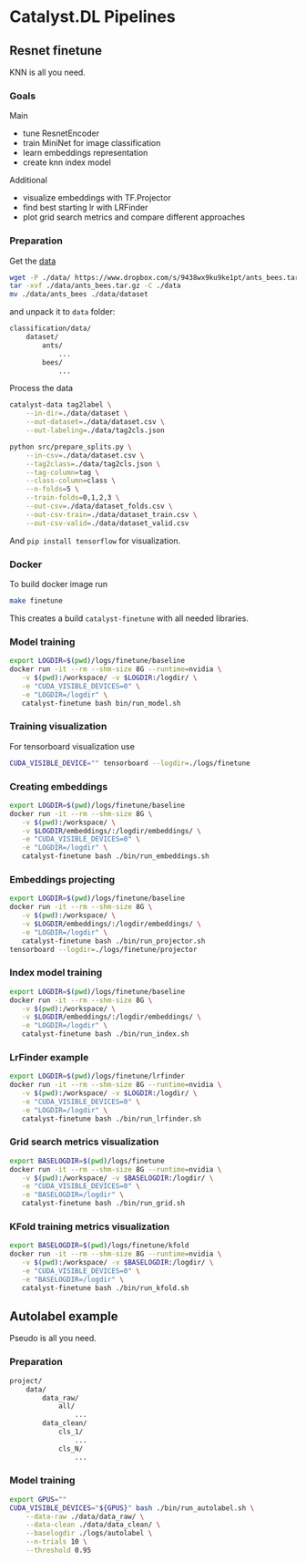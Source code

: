 # Catalyst.DL Pipelines

## Resnet finetune

KNN is all you need.

### Goals

Main
- tune ResnetEncoder
- train MiniNet for image classification
- learn embeddings representation
- create knn index model

Additional
- visualize embeddings with TF.Projector
- find best starting lr with LRFinder
- plot grid search metrics and compare different approaches

### Preparation

Get the [data](https://www.dropbox.com/s/9438wx9ku9ke1pt/ants_bees.tar.gz)
```bash
wget -P ./data/ https://www.dropbox.com/s/9438wx9ku9ke1pt/ants_bees.tar.gz
tar -xvf ./data/ants_bees.tar.gz -C ./data
mv ./data/ants_bees ./data/dataset

```

and unpack it to `data` folder:
```bash
classification/data/
    dataset/
        ants/
            ...
        bees/
            ...
```

Process the data
```bash
catalyst-data tag2label \
    --in-dir=./data/dataset \
    --out-dataset=./data/dataset.csv \
    --out-labeling=./data/tag2cls.json

python src/prepare_splits.py \
    --in-csv=./data/dataset.csv \
    --tag2class=./data/tag2cls.json \
    --tag-column=tag \
    --class-column=class \
    --n-folds=5 \
    --train-folds=0,1,2,3 \
    --out-csv=./data/dataset_folds.csv \
    --out-csv-train=./data/dataset_train.csv \
    --out-csv-valid=./data/dataset_valid.csv
```

And `pip install tensorflow` for visualization.

### Docker

To build docker image run
```bash
make finetune
```

This creates a build `catalyst-finetune` with all needed libraries.

### Model training

```bash
export LOGDIR=$(pwd)/logs/finetune/baseline
docker run -it --rm --shm-size 8G --runtime=nvidia \
   -v $(pwd):/workspace/ -v $LOGDIR:/logdir/ \
   -e "CUDA_VISIBLE_DEVICES=0" \
   -e "LOGDIR=/logdir" \
   catalyst-finetune bash bin/run_model.sh
```

### Training visualization

For tensorboard visualization use 

```bash
CUDA_VISIBLE_DEVICE="" tensorboard --logdir=./logs/finetune
```

### Creating embeddings

```bash
export LOGDIR=$(pwd)/logs/finetune/baseline
docker run -it --rm --shm-size 8G \
   -v $(pwd):/workspace/ \
   -v $LOGDIR/embeddings/:/logdir/embeddings/ \
   -e "CUDA_VISIBLE_DEVICES=0" \
   -e "LOGDIR=/logdir" \
   catalyst-finetune bash ./bin/run_embeddings.sh
```

### Embeddings projecting

```bash
export LOGDIR=$(pwd)/logs/finetune/baseline
docker run -it --rm --shm-size 8G \
   -v $(pwd):/workspace/ \
   -v $LOGDIR/embeddings/:/logdir/embeddings/ \
   -e "LOGDIR=/logdir" \
   catalyst-finetune bash ./bin/run_projector.sh
tensorboard --logdir=./logs/finetune/projector
```

### Index model training

```bash
export LOGDIR=$(pwd)/logs/finetune/baseline
docker run -it --rm --shm-size 8G \
   -v $(pwd):/workspace/ \
   -v $LOGDIR/embeddings/:/logdir/embeddings/ \
   -e "LOGDIR=/logdir" \
   catalyst-finetune bash ./bin/run_index.sh
```

### LrFinder example

```bash
export LOGDIR=$(pwd)/logs/finetune/lrfinder
docker run -it --rm --shm-size 8G --runtime=nvidia \
   -v $(pwd):/workspace/ -v $LOGDIR:/logdir/ \
   -e "CUDA_VISIBLE_DEVICES=0" \
   -e "LOGDIR=/logdir" \
   catalyst-finetune bash ./bin/run_lrfinder.sh
```

### Grid search metrics visualization

```bash
export BASELOGDIR=$(pwd)/logs/finetune
docker run -it --rm --shm-size 8G --runtime=nvidia \
   -v $(pwd):/workspace/ -v $BASELOGDIR:/logdir/ \
   -e "CUDA_VISIBLE_DEVICES=0" \
   -e "BASELOGDIR=/logdir" \
   catalyst-finetune bash ./bin/run_grid.sh
```


### KFold training metrics visualization

```bash
export BASELOGDIR=$(pwd)/logs/finetune/kfold
docker run -it --rm --shm-size 8G --runtime=nvidia \
   -v $(pwd):/workspace/ -v $BASELOGDIR:/logdir/ \
   -e "CUDA_VISIBLE_DEVICES=0" \
   -e "BASELOGDIR=/logdir" \
   catalyst-finetune bash ./bin/run_kfold.sh
```

## Autolabel example

Pseudo is all you need.

### Preparation

```bash
project/
    data/
        data_raw/
            all/
                ...
        data_clean/
            cls_1/
                ...
            cls_N/
                ...
```


### Model training

```bash
export GPUS=""
CUDA_VISIBLE_DEVICES="${GPUS}" bash ./bin/run_autolabel.sh \
    --data-raw ./data/data_raw/ \
    --data-clean ./data/data_clean/ \
    --baselogdir ./logs/autolabel \
    --n-trials 10 \
    --threshold 0.95
```
